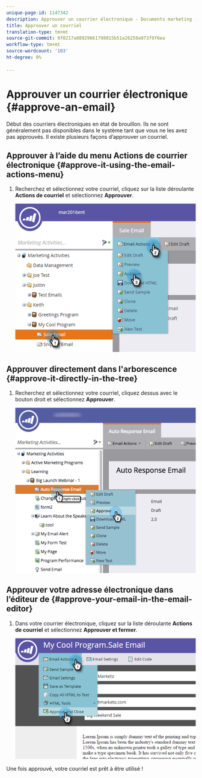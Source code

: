 ```yaml
---
unique-page-id: 1147342
description: Approuver un courrier électronique - Documents marketing - Documentation du produit
title: Approuver un courriel
translation-type: tm+mt
source-git-commit: 0f0217a88929661798015b51a26259a973f9f6ea
workflow-type: tm+mt
source-wordcount: '103'
ht-degree: 0%

---
```



# Approuver un courrier électronique {#approve-an-email}

Début des courriers électroniques en état de brouillon. Ils ne sont généralement pas disponibles dans le système tant que vous ne les avez pas approuvés. Il existe plusieurs façons d’approuver un courriel.

## Approuver à l’aide du menu Actions de courrier électronique {#approve-it-using-the-email-actions-menu}

1. Recherchez et sélectionnez votre courriel, cliquez sur la liste déroulante **Actions de courriel** et sélectionnez **Approuver**.

   ![](assets/one.png)

## Approuver directement dans l&#39;arborescence {#approve-it-directly-in-the-tree}

1. Recherchez et sélectionnez votre courriel, cliquez dessus avec le bouton droit et sélectionnez **Approuver**.

   ![](assets/approveemail.png)

## Approuver votre adresse électronique dans l’éditeur de {#approve-your-email-in-the-email-editor}

1. Dans votre courrier électronique, cliquez sur la liste déroulante **Actions de courriel** et sélectionnez **Approuver et fermer**.

   ![](assets/three.png)

Une fois approuvé, votre courriel est prêt à être utilisé !
